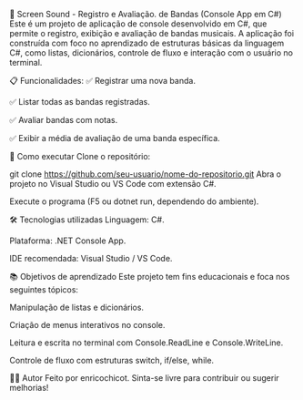 🎵 Screen Sound - Registro e Avaliação. de Bandas (Console App em C#)
Este é um projeto de aplicação de console desenvolvido em C#, que permite o registro, exibição e avaliação de bandas musicais.
A aplicação foi construída com foco no aprendizado de estruturas básicas da linguagem C#, como listas, dicionários, controle de fluxo e interação com o usuário no terminal.

📋 Funcionalidades:
✅ Registrar uma nova banda.

✅ Listar todas as bandas registradas.

✅ Avaliar bandas com notas.

✅ Exibir a média de avaliação de uma banda específica.

🚀 Como executar
Clone o repositório:

git clone https://github.com/seu-usuario/nome-do-repositorio.git
Abra o projeto no Visual Studio ou VS Code com extensão C#.

Execute o programa (F5 ou dotnet run, dependendo do ambiente).

🛠️ Tecnologias utilizadas
Linguagem: C#.

Plataforma: .NET Console App.

IDE recomendada: Visual Studio / VS Code.

📚 Objetivos de aprendizado
Este projeto tem fins educacionais e foca nos seguintes tópicos:

Manipulação de listas e dicionários.

Criação de menus interativos no console.

Leitura e escrita no terminal com Console.ReadLine e Console.WriteLine.

Controle de fluxo com estruturas switch, if/else, while.

🧑‍💻 Autor
Feito por enricochicot.
Sinta-se livre para contribuir ou sugerir melhorias!


